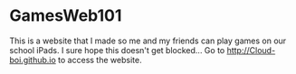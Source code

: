 # GamesWeb101
This is a website that I made so me and my friends can play games on our school iPads. I sure hope this doesn't get blocked...
Go to http://Cloud-boi.github.io to access the website.

